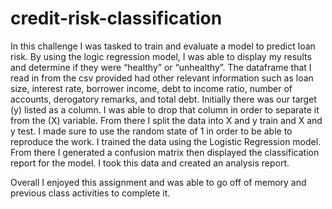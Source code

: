 # credit-risk-classification
In this challenge I was tasked to train and evaluate a model to predict loan risk.
By using the logic regression model, I was able to display my results and determine if they were
“healthy” or “unhealthy”. The dataframe that I read in from the csv provided had other relevant
information such as loan size, interest rate, borrower income, debt to income ratio, number of
accounts, derogatory remarks, and total debt. Initially there was our target (y) listed as a
column. I was able to drop that column in order to separate it from the (X) variable. From there I
split the data into X and y train and X and y test. I made sure to use the random state of 1 in
order to be able to reproduce the work. I trained the data using the Logistic Regression model.
From there I generated a confusion matrix then displayed the classification report for the model.
I took this data and created an analysis report.

Overall I enjoyed this assignment and was able to go off of memory and previous class activities to complete it. 

